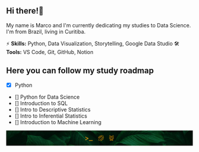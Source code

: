 ## Hi there!🍃

My name is Marco and I'm currently dedicating my studies to Data Science. I'm from Brazil, living in Curitiba.

⚡ __Skills:__ Python, Data Visualization, Storytelling, Google Data Studio
🛠️ __Tools:__ VS Code, Git, GitHub, Notion

## Here you can follow my study roadmap
- [x] Python
- [] Python for Data Science
- [] Introduction to SQL
- [] Intro to Descriptive Statistics
- [] Intro to Inferential Statistics
- [] Introduction to Machine Learning

![](assets/profile-bottom.jpg)